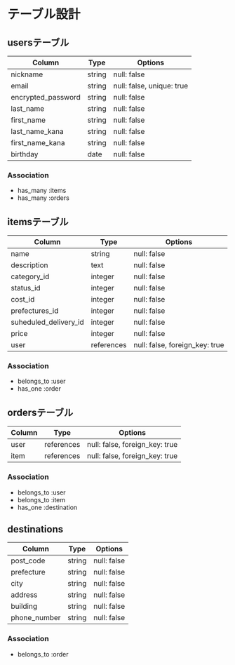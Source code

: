# テーブル設計


## usersテーブル

| Column                | Type   | Options                    |
| --------------------- | ------ | -------------------------- |
| nickname              | string | null: false                |
| email                 | string | null: false, unique: true  |
| encrypted_password    | string | null: false                |
| last_name             | string | null: false                |
| first_name            | string | null: false                |
| last_name_kana        | string | null: false                |
| first_name_kana       | string | null: false                |
| birthday              | date   | null: false                |


### Association

- has_many :items
- has_many :orders




## itemsテーブル

| Column                    | Type       | Options                        |
| ------------------------- | -----------| ------------------------------ |
| name                      | string     | null: false                    |
| description               | text       | null: false                    |
| category_id               | integer    | null: false                    |
| status_id                 | integer    | null: false                    |
| cost_id                   | integer    | null: false                    |
| prefectures_id            | integer    | null: false                    |
| suheduled_delivery_id     | integer    | null: false                    |
| price                     | integer    | null: false                    |
| user                      | references | null: false, foreign_key: true |


### Association

- belongs_to :user
- has_one :order




## ordersテーブル

| Column             | Type       | Options                        |
| ------------------ | ---------- | ------------------------------ |
| user            | references | null: false, foreign_key: true |
| item            | references | null: false, foreign_key: true |


### Association

- belongs_to :user
- belongs_to :item
- has_one :destination




## destinations

| Column                | Type       | Options                        |
| --------------------- | ---------- | ------------------------------ |
| post_code             | string     | null: false                    |
| prefecture            | string     | null: false                    |
| city                  | string     | null: false                    |
| address               | string     | null: false                    |
| building              | string     | null: false                    |
| phone_number          | string     | null: false                    |


### Association

- belongs_to :order
